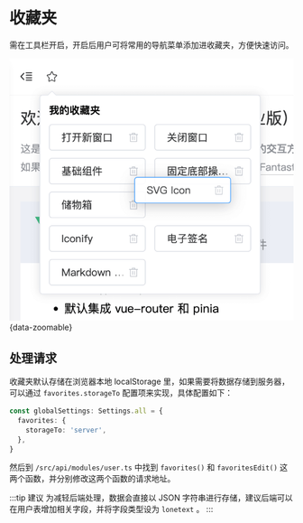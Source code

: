 # 收藏夹 <sup class="pro-badge" />

需在工具栏开启，开启后用户可将常用的导航菜单添加进收藏夹，方便快速访问。

![](/favorites.png){data-zoomable}

## 处理请求

收藏夹默认存储在浏览器本地 localStorage 里，如果需要将数据存储到服务器，可以通过 `favorites.storageTo` 配置项来实现，具体配置如下：

```ts {2-4}
const globalSettings: Settings.all = {
  favorites: {
    storageTo: 'server',
  },
}
```

然后到 `/src/api/modules/user.ts` 中找到 `favorites()` 和 `favoritesEdit()` 这两个函数，并分别修改这两个函数的请求地址。

:::tip 建议
为减轻后端处理，数据会直接以 JSON 字符串进行存储，建议后端可以在用户表增加相关字段，并将字段类型设为 `lonetext` 。
:::
